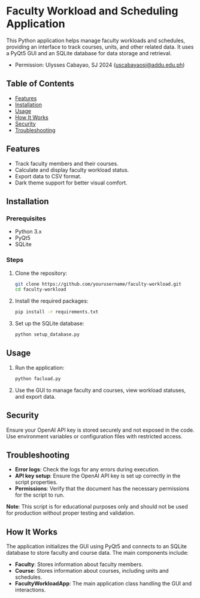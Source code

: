 # Faculty Workload and Scheduling Application

This Python application helps manage faculty workloads and schedules, providing an interface to track courses, units, and other related data. It uses a PyQt5 GUI and an SQLite database for data storage and retrieval.
- Permission: Ulysses Cabayao, SJ 2024 (uscabayaosj@addu.edu.ph)

## Table of Contents
- [Features](#features)
- [Installation](#installation)
- [Usage](#usage)
- [How It Works](#how-it-works)
- [Security](#security)
- [Troubleshooting](#troubleshooting)

## Features
- Track faculty members and their courses.
- Calculate and display faculty workload status.
- Export data to CSV format.
- Dark theme support for better visual comfort.

## Installation

### Prerequisites
- Python 3.x
- PyQt5
- SQLite

### Steps
1. Clone the repository:
    ```sh
    git clone https://github.com/yourusername/faculty-workload.git
    cd faculty-workload
    ```
2. Install the required packages:
    ```sh
    pip install -r requirements.txt
    ```
3. Set up the SQLite database:
    ```sh
    python setup_database.py
    ```

## Usage
1. Run the application:
    ```sh
    python facload.py
    ```
2. Use the GUI to manage faculty and courses, view workload statuses, and export data.

## Security
Ensure your OpenAI API key is stored securely and not exposed in the code. Use environment variables or configuration files with restricted access.

## Troubleshooting
- **Error logs**: Check the logs for any errors during execution.
- **API key setup**: Ensure the OpenAI API key is set up correctly in the script properties.
- **Permissions**: Verify that the document has the necessary permissions for the script to run.

**Note**: This script is for educational purposes only and should not be used for production without proper testing and validation.

## How It Works
The application initializes the GUI using PyQt5 and connects to an SQLite database to store faculty and course data. The main components include:
- **Faculty**: Stores information about faculty members.
- **Course**: Stores information about courses, including units and schedules.
- **FacultyWorkloadApp**: The main application class handling the GUI and interactions.
